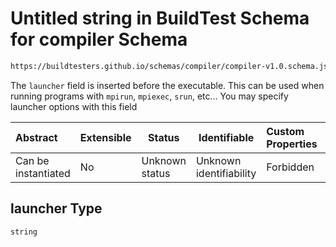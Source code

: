 # Untitled string in BuildTest Schema for compiler Schema

```txt
https://buildtesters.github.io/schemas/compiler/compiler-v1.0.schema.json#/properties/run/properties/launcher
```

The `launcher` field is inserted before the executable. This can be used when running programs with `mpirun`, `mpiexec`, `srun`, etc... You may specify launcher options with this field


| Abstract            | Extensible | Status         | Identifiable            | Custom Properties | Additional Properties | Access Restrictions | Defined In                                                                                |
| :------------------ | ---------- | -------------- | ----------------------- | :---------------- | --------------------- | ------------------- | ----------------------------------------------------------------------------------------- |
| Can be instantiated | No         | Unknown status | Unknown identifiability | Forbidden         | Allowed               | none                | [compiler-v1.0.schema.json\*](../../out/compiler-v1.0.schema.json "open original schema") |

## launcher Type

`string`
